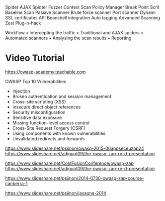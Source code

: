 Spider
AJAX Spidter
Fuzzer
Context
Scan Policy Manager
Break Point
Scrit
Baseline Scan
Passive Scanner
Brute force scanner
Port scanner
Dynami SSL certificates
API
Beanshell integration
Auto tagging
Advanced Scanning
Zest
Plug-n-hack


Workflow
• Intercepting the traffic
• Traditional and AJAX spiders
• Automated scanners
• Analysing the scan results
• Reporting


# Video Tutorial
https://owasp-academy.teachable.com


OWASP Top 10 Vulnerabilities
* Injection
* Broken authentication and session management
* Cross-site scripting (XSS)
* Insecure direct object references
* Security misconfiguration
* Sensitive data exposure
* Missing function-level access control
* Cross-Site Request Forgery (CSRF)
* Using components with known vulnerabilities
* Unvalidated redirects and forwards


https://www.slideshare.net/psiinon/owasp-2015-06appseceuzap24
https://www.slideshare.net/adigupt09/the-owasp-zap-rn-d-presentation

https://www.slideshare.net/ColdFusionConference/owasp-zap
https://www.slideshare.net/adigupt09/the-owasp-zap-rn-d-presentation

https://www.slideshare.net/psiinon/2014-0730-owasp-zap-course-canberra-1

https://www.slideshare.net/psiinon/javaone-2014

